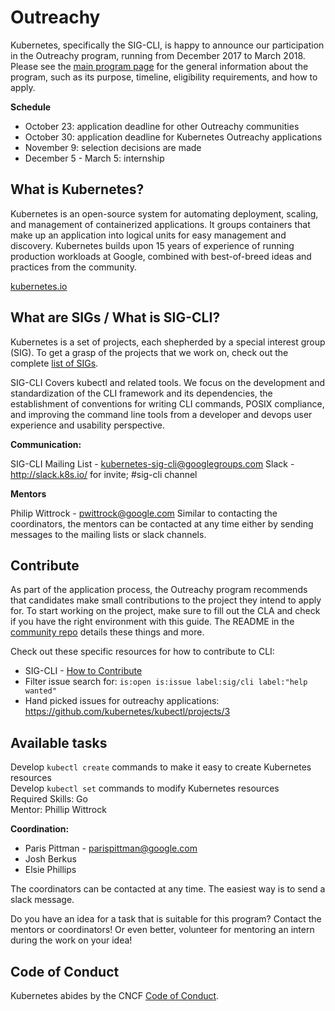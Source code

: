 # Outreachy

Kubernetes, specifically the SIG-CLI, is happy to announce our participation in the Outreachy program, running from December 2017 to March 2018.
Please see the [main program page](https://www.outreachy.org/) for the general information about the program,
such as its purpose, timeline, eligibility requirements, and how to apply.

**Schedule**

* October 23: application deadline for other Outreachy communities
* October 30: application deadline for Kubernetes Outreachy applications
* November 9: selection decisions are made
* December 5 - March 5: internship

## What is Kubernetes?
Kubernetes is an open-source system for automating deployment, scaling, and management of containerized applications.
It groups containers that make up an application into logical units for easy management and discovery. Kubernetes builds upon 15 years of experience of running production workloads at Google, combined with best-of-breed ideas and practices from the community.

[kubernetes.io](https://kubernetes.io/)

## What are SIGs / What is SIG-CLI?
Kubernetes is a set of projects, each shepherded by a special interest group (SIG). To get a grasp of the projects that we work on, check out the complete [list of SIGs](https://github.com/kubernetes/community/blob/master/sig-list.md).

SIG-CLI Covers kubectl and related tools. We focus on the development and standardization of the CLI framework and its dependencies, the establishment of conventions for writing CLI commands, POSIX compliance, and improving the command line tools from a developer and devops user experience and usability perspective.  

**Communication:**

SIG-CLI Mailing List - kubernetes-sig-cli@googlegroups.com
Slack - http://slack.k8s.io/ for invite; #sig-cli channel

**Mentors**

Philip Wittrock - pwittrock@google.com
Similar to contacting the coordinators, the mentors can be contacted at any time either by sending messages to the mailing lists or slack channels.

## Contribute

As part of the application process, the Outreachy program recommends that candidates make small contributions to the project they intend to apply for.
To start working on the project, make sure to fill out the CLA and check if you have the right environment with this guide. The README in the [community repo](https://github.com/kubernetes/community) details these things and more.

Check out these specific resources for how to contribute to CLI:
* SIG-CLI - [How to Contribute](https://github.com/kubernetes/community/blob/master/sig-cli/CONTRIBUTING.md)
* Filter issue search for: `is:open is:issue label:sig/cli label:"help wanted"`
* Hand picked issues for outreachy applications: https://github.com/kubernetes/kubectl/projects/3

## Available tasks

Develop `kubectl create` commands to make it easy to create Kubernetes resources  
Develop `kubectl set` commands to modify Kubernetes resources  
Required Skills: Go  
Mentor: Phillip Wittrock

**Coordination:**

* Paris Pittman - parispittman@google.com
* Josh Berkus
* Elsie Phillips

The coordinators can be contacted at any time. The easiest way is to send a slack message.

Do you have an idea for a task that is suitable for this program? Contact the mentors or coordinators! Or even better, volunteer for mentoring an intern during the work on your idea!

## Code of Conduct
Kubernetes abides by the CNCF [Code of Conduct](https://github.com/cncf/foundation/blob/master/code-of-conduct.md).
